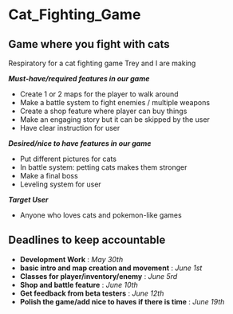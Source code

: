 # Cat_Fighting_Game
## Game where you fight with cats 
Respiratory for a cat fighting game Trey and I are making 

***Must-have/required features in our game***
- Create 1 or 2 maps for the player to walk around
- Make a battle system to fight enemies / multiple weapons
- Create a shop feature where player can buy things
- Make an engaging story but it can be skipped by the user
- Have clear instruction for user 


***Desired/nice to have features in our game***
- Put different pictures for cats
- In battle system: petting cats makes them stronger
- Make a final boss
- Leveling system for user


***Target User***
- Anyone who loves cats and pokemon-like games

## Deadlines to keep accountable
- **Development Work** : _May 30th_
- **basic intro and map creation and movement** : _June 1st_
- **Classes for player/inventory/enemy** : _June 5rd_
- **Shop and battle feature** : _June 10th_
- **Get feedback from beta testers** : _June 12th_
- **Polish the game/add nice to haves if there is time** : _June 19th_


